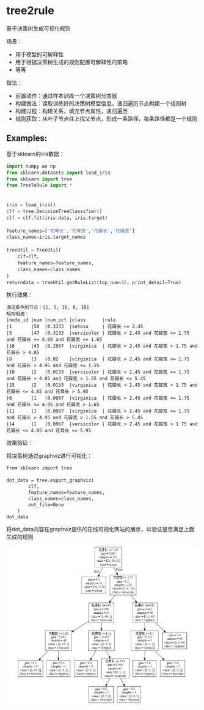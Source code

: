 # tree2rule
基于决策树生成可视化规则



场景：

- 用于模型的可解释性
- 用于根据决策树生成的规则配置可解释性的策略
- 等等



做法：

- 前置动作：通过样本训练一个决策树分类器
- 构建做法：读取训练好的决策树模型信息，递归遍历节点构建一个规则树
- 构建过程：构建关系，填充节点属性，递归遍历
- 规则获取：从叶子节点往上找父节点，形成一条路径，每条路径都是一个规则



## Examples:

基于sklearn的iris数据：

```python
import numpy as np
from sklearn.datasets import load_iris
from sklearn import tree
from TreeToRule import *


iris = load_iris()
clf = tree.DecisionTreeClassifier()
clf = clf.fit(iris.data, iris.target)

feature_names=['花萼长','花萼宽','花瓣长','花瓣宽']
class_names=iris.target_names

treeUtil = TreeUtil(
	clf=clf,
	feature_names=feature_names,
	class_names=class_names
)
returndata = treeUtil.getRuleList(top_num=10, print_detail=True)
```



执行效果：

```
满足条件的节点：[1, 5, 16, 8, 10]
规则明细：
|node_id |num |num_pct |class      |rule                                                                       
|1       |50  |0.3333  |setosa     | 花瓣长 <= 2.45                                                               
|5       |47  |0.3133  |versicolor | 花瓣长 > 2.45 and 花瓣宽 <= 1.75 and 花瓣长 <= 4.95 and 花瓣宽 <= 1.65                
|16      |43  |0.2867  |virginica  | 花瓣长 > 2.45 and 花瓣宽 > 1.75 and 花瓣长 > 4.85                                  
|8       |3   |0.02    |virginica  | 花瓣长 > 2.45 and 花瓣宽 <= 1.75 and 花瓣长 > 4.95 and 花瓣宽 <= 1.55                 
|10      |2   |0.0133  |versicolor | 花瓣长 > 2.45 and 花瓣宽 <= 1.75 and 花瓣长 > 4.95 and 花瓣宽 > 1.55 and 花瓣长 <= 5.45  
|15      |2   |0.0133  |virginica  | 花瓣长 > 2.45 and 花瓣宽 > 1.75 and 花瓣长 <= 4.85 and 花萼长 > 5.95                  
|6       |1   |0.0067  |virginica  | 花瓣长 > 2.45 and 花瓣宽 <= 1.75 and 花瓣长 <= 4.95 and 花瓣宽 > 1.65                 
|11      |1   |0.0067  |virginica  | 花瓣长 > 2.45 and 花瓣宽 <= 1.75 and 花瓣长 > 4.95 and 花瓣宽 > 1.55 and 花瓣长 > 5.45   
|14      |1   |0.0067  |versicolor | 花瓣长 > 2.45 and 花瓣宽 > 1.75 and 花瓣长 <= 4.85 and 花萼长 <= 5.95  
```



效果验证：

将决策树通过graphviz进行可视化：

```
from sklearn import tree

dot_data = tree.export_graphviz(
        clf, 
        feature_names=feature_names,
        class_names=class_names,
        out_file=None
    )
dot_data
```



将dot_data内容在graphviz提供的在线可视化网站的展示，以验证是否满足上面生成的规则

![](tree_visual.png)

